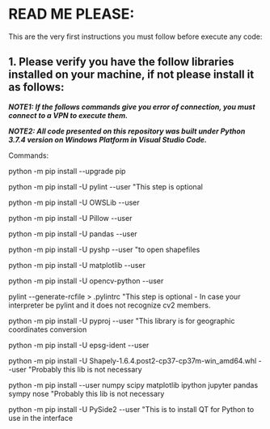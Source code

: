# READ ME PLEASE:

This are the very first instructions you must follow before execute any code:

## 1. Please verify you have the follow libraries installed on your machine, if not please install it as follows:

***NOTE1: If the follows commands give you error of connection, you must connect to a VPN to execute them.***

***NOTE2: All code presented on this repository was built under Python 3.7.4 version on Windows Platform in Visual Studio Code.***

Commands:

python -m pip install --upgrade pip

python -m pip install -U pylint --user 							"This step is optional

python -m pip install -U OWSLib --user

python -m pip install -U Pillow --user

python -m pip install -U pandas --user

python -m pip install -U pyshp --user 							"to open shapefiles

python -m pip install -U matplotlib --user

python -m pip install -U opencv-python --user

pylint --generate-rcfile > .pylintrc             					"This step is optional - In case your interpreter be pylint and it does not recognize cv2 members.

python -m pip install -U pyproj --user  						"This library is for geographic coordinates conversion

python -m pip install -U epsg-ident --user

python -m pip install -U Shapely-1.6.4.post2-cp37-cp37m-win_amd64.whl --user 		"Probably this lib is not necessary

python -m pip install --user numpy scipy matplotlib ipython jupyter pandas sympy nose 	"Probably this lib is not necessary

python -m pip install -U PySide2 --user "This is to install QT for Python to use in the interface
